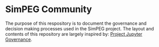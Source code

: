 # SimPEG Community 

The purpose of this respository is to document the governance and decision making processes used in the SimPEG project. The layout and contents of this repository are largely inspired by: [Project Jupyter Governance](https://github.com/jupyter/governance).
